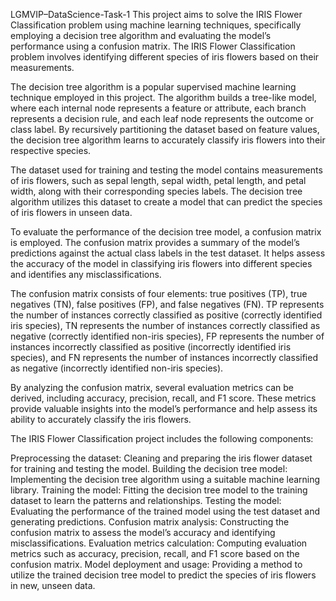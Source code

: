 LGMVIP–DataScience-Task-1
This project aims to solve the IRIS Flower Classification problem using machine learning techniques, specifically employing a decision tree algorithm and evaluating the model’s performance using a confusion matrix. The IRIS Flower Classification problem involves identifying different species of iris flowers based on their measurements.

The decision tree algorithm is a popular supervised machine learning technique employed in this project. The algorithm builds a tree-like model, where each internal node represents a feature or attribute, each branch represents a decision rule, and each leaf node represents the outcome or class label. By recursively partitioning the dataset based on feature values, the decision tree algorithm learns to accurately classify iris flowers into their respective species.

The dataset used for training and testing the model contains measurements of iris flowers, such as sepal length, sepal width, petal length, and petal width, along with their corresponding species labels. The decision tree algorithm utilizes this dataset to create a model that can predict the species of iris flowers in unseen data.

To evaluate the performance of the decision tree model, a confusion matrix is employed. The confusion matrix provides a summary of the model’s predictions against the actual class labels in the test dataset. It helps assess the accuracy of the model in classifying iris flowers into different species and identifies any misclassifications.

The confusion matrix consists of four elements: true positives (TP), true negatives (TN), false positives (FP), and false negatives (FN). TP represents the number of instances correctly classified as positive (correctly identified iris species), TN represents the number of instances correctly classified as negative (correctly identified non-iris species), FP represents the number of instances incorrectly classified as positive (incorrectly identified iris species), and FN represents the number of instances incorrectly classified as negative (incorrectly identified non-iris species).

By analyzing the confusion matrix, several evaluation metrics can be derived, including accuracy, precision, recall, and F1 score. These metrics provide valuable insights into the model’s performance and help assess its ability to accurately classify the iris flowers.

The IRIS Flower Classification project includes the following components:

Preprocessing the dataset: Cleaning and preparing the iris flower dataset for training and testing the model. Building the decision tree model: Implementing the decision tree algorithm using a suitable machine learning library. Training the model: Fitting the decision tree model to the training dataset to learn the patterns and relationships. Testing the model: Evaluating the performance of the trained model using the test dataset and generating predictions. Confusion matrix analysis: Constructing the confusion matrix to assess the model’s accuracy and identifying misclassifications. Evaluation metrics calculation: Computing evaluation metrics such as accuracy, precision, recall, and F1 score based on the confusion matrix. Model deployment and usage: Providing a method to utilize the trained decision tree model to predict the species of iris flowers in new, unseen data.
